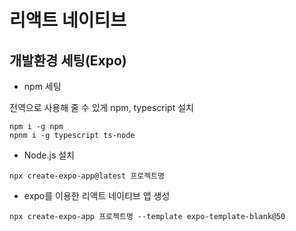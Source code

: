 # 리액트 네이티브

## 개발환경 세팅(Expo)

- npm 세팅

전역으로 사용해 줄 수 있게 npm, typescript 설치

```
npm i -g npm
npnm i -g typescript ts-node
```

- Node.js 설치

```
npx create-expo-app@latest 프로젝트명
```

- expo를 이용한 리액트 네이티브 앱 생성

```
npx create-expo-app 프로젝트명 --template expo-template-blank@50
```